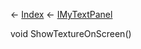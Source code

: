 ← [Index](Api-Index) ← [IMyTextPanel](Sandbox.ModAPI.Ingame.IMyTextPanel)

void ShowTextureOnScreen()

